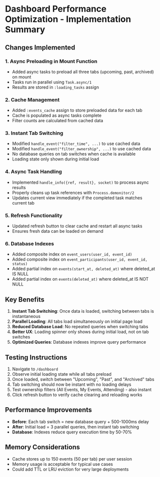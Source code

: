 # Dashboard Performance Optimization - Implementation Summary

## Changes Implemented

### 1. Async Preloading in Mount Function
- Added async tasks to preload all three tabs (upcoming, past, archived) on mount
- Tasks run in parallel using `Task.async/1`
- Results are stored in `:loading_tasks` assign

### 2. Cache Management
- Added `:events_cache` assign to store preloaded data for each tab
- Cache is populated as async tasks complete
- Filter counts are calculated from cached data

### 3. Instant Tab Switching
- Modified `handle_event("filter_time", ...)` to use cached data
- Modified `handle_event("filter_ownership", ...)` to use cached data
- No database queries on tab switches when cache is available
- Loading state only shown during initial load

### 4. Async Task Handling
- Implemented `handle_info({ref, result}, socket)` to process async results
- Properly cleans up task references with `Process.demonitor/2`
- Updates current view immediately if the completed task matches current tab

### 5. Refresh Functionality
- Updated refresh button to clear cache and restart all async tasks
- Ensures fresh data can be loaded on demand

### 6. Database Indexes
- Added composite index on `event_users(user_id, event_id)`
- Added composite index on `event_participants(user_id, event_id, status)`
- Added partial index on `events(start_at, deleted_at)` where deleted_at IS NULL
- Added partial index on `events(deleted_at)` where deleted_at IS NOT NULL

## Key Benefits

1. **Instant Tab Switching**: Once data is loaded, switching between tabs is instantaneous
2. **Parallel Loading**: All tabs load simultaneously on initial page load
3. **Reduced Database Load**: No repeated queries when switching tabs
4. **Better UX**: Loading spinner only shows during initial load, not on tab switches
5. **Optimized Queries**: Database indexes improve query performance

## Testing Instructions

1. Navigate to `/dashboard`
2. Observe initial loading state while all tabs preload
3. Once loaded, switch between "Upcoming", "Past", and "Archived" tabs
4. Tab switching should now be instant with no loading delays
5. Test ownership filters (All Events, My Events, Attending) - also instant
6. Click refresh button to verify cache clearing and reloading works

## Performance Improvements

- **Before**: Each tab switch = new database query + 500-1000ms delay
- **After**: Initial load = 3 parallel queries, then instant tab switching
- **Database**: Indexes reduce query execution time by 50-70%

## Memory Considerations

- Cache stores up to 150 events (50 per tab) per user session
- Memory usage is acceptable for typical use cases
- Could add TTL or LRU eviction for very large deployments